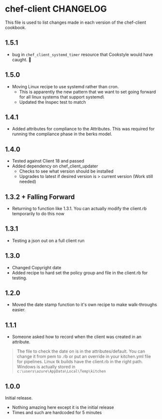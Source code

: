 # chef-client CHANGELOG

This file is used to list changes made in each version of the chef-client cookbook.

## 1.5.1

- bug in `chef_client_systemd_timer` resource that Cookstyle would have caught. :facepalm:

## 1.5.0

- Moving Linux recipe to use systemd rather than cron.
  - This is apparently the new pattern that we want to set going forward for all linux systems that support systemd\
  - Updated the Inspec test to match

## 1.4.1

- Added attributes for compliance to the Attributes. This was required for running the compliance phase in the berks model.

## 1.4.0

- Tested against Client 18 and passed
- Added dependency on chef_client_updater
  - Checks to see what version should be installed
  - Upgrades to latest if desired version is > current version (Work still needed)

## 1.3.2 + Falling Forward

- Returning to function like 1.3.1. You can actually modify the client.rb temporarily to do this now

## 1.3.1

- Testing a json out on a full client run

## 1.3.0

- Changed Copyright date
- Added recipe to hard set the policy group and file in the client.rb for testing.

## 1.2.0

- Moved the date stamp function to it's own recipe to make walk-throughs easier.

## 1.1.1

- Someone asked how to record when the client was created in an attribute.

> The file to check the date on is in the attributes/default. You can change it from pem to .rb or put an override in your kitchen.yml file for pipelines. Linux tk builds have the client.rb in the right path. Windows is actually stored in `c:\users\azure\AppData\Local\Temp\kitchen`

## 1.0.0

Initial release.

- Nothing amazing here except it is the initial release
- Times and such are hardcoded for 5 minutes
